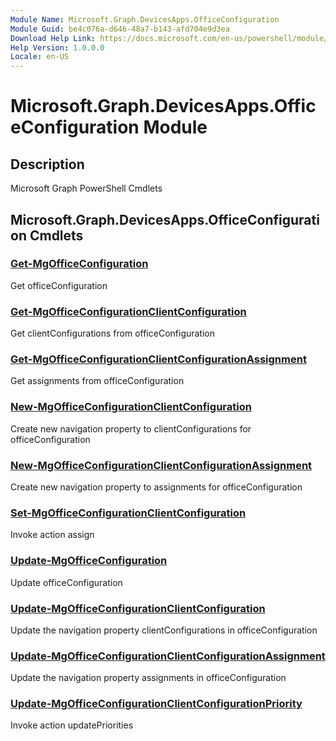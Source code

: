 ```yaml
---
Module Name: Microsoft.Graph.DevicesApps.OfficeConfiguration
Module Guid: be4c076a-d646-48a7-b143-afd704e9d3ea
Download Help Link: https://docs.microsoft.com/en-us/powershell/module/microsoft.graph.devicesapps.officeconfiguration
Help Version: 1.0.0.0
Locale: en-US
---
```


# Microsoft.Graph.DevicesApps.OfficeConfiguration Module
## Description
Microsoft Graph PowerShell Cmdlets

## Microsoft.Graph.DevicesApps.OfficeConfiguration Cmdlets
### [Get-MgOfficeConfiguration](Get-MgOfficeConfiguration.md)
Get officeConfiguration

### [Get-MgOfficeConfigurationClientConfiguration](Get-MgOfficeConfigurationClientConfiguration.md)
Get clientConfigurations from officeConfiguration

### [Get-MgOfficeConfigurationClientConfigurationAssignment](Get-MgOfficeConfigurationClientConfigurationAssignment.md)
Get assignments from officeConfiguration

### [New-MgOfficeConfigurationClientConfiguration](New-MgOfficeConfigurationClientConfiguration.md)
Create new navigation property to clientConfigurations for officeConfiguration

### [New-MgOfficeConfigurationClientConfigurationAssignment](New-MgOfficeConfigurationClientConfigurationAssignment.md)
Create new navigation property to assignments for officeConfiguration

### [Set-MgOfficeConfigurationClientConfiguration](Set-MgOfficeConfigurationClientConfiguration.md)
Invoke action assign

### [Update-MgOfficeConfiguration](Update-MgOfficeConfiguration.md)
Update officeConfiguration

### [Update-MgOfficeConfigurationClientConfiguration](Update-MgOfficeConfigurationClientConfiguration.md)
Update the navigation property clientConfigurations in officeConfiguration

### [Update-MgOfficeConfigurationClientConfigurationAssignment](Update-MgOfficeConfigurationClientConfigurationAssignment.md)
Update the navigation property assignments in officeConfiguration

### [Update-MgOfficeConfigurationClientConfigurationPriority](Update-MgOfficeConfigurationClientConfigurationPriority.md)
Invoke action updatePriorities


